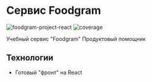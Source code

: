 # Сервис Foodgram
![foodgram-project-react](https://github.com/1kovalevskiy/foodgram-project-react/actions/workflows/main.yml/badge.svg)
![coverage](https://github.com/1kovalevskiy/foodgram-project-react/blob/master/coverage.svg)

Учебный сервис "Foodgram" Продуктовый помощник

## Технологии
- Готовый "фронт" на React
